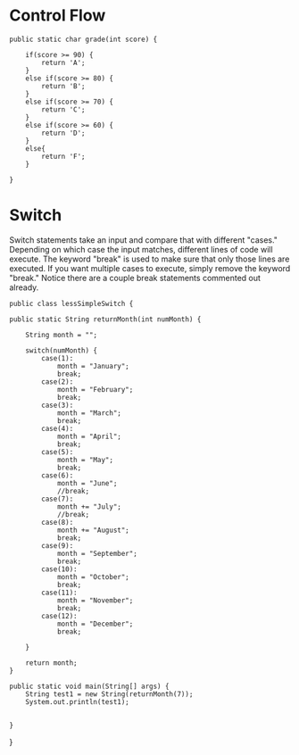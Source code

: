 # Control Flow

    public static char grade(int score) {
        
        if(score >= 90) {
            return 'A';
        }
        else if(score >= 80) {
            return 'B';
        }
        else if(score >= 70) {
            return 'C';
        }
        else if(score >= 60) {
            return 'D';
        }
        else{
            return 'F';
        }

    }


# Switch 

Switch statements take an input and compare that with different "cases." Depending on which case the input matches, different lines of code will execute. 
The keyword "break" is used to make sure that only those lines are executed. If you want multiple cases to execute, simply remove the keyword "break." Notice
there are a couple break statements commented out already. 

    public class lessSimpleSwitch {

	public static String returnMonth(int numMonth) {
		
		String month = "";
		
		switch(numMonth) {
			case(1):
				month = "January";
				break;
			case(2):
				month = "February";
				break;
			case(3):
				month = "March";
				break;
			case(4):
				month = "April";
				break;
			case(5):
				month = "May";
				break;
			case(6):
				month = "June";
				//break;
			case(7):
				month += "July";
				//break;
			case(8):
				month += "August";
				break;
			case(9):
				month = "September";
				break;
			case(10):
				month = "October";
				break;
			case(11):
				month = "November";
				break;
			case(12):
				month = "December";
				break;
		
		}
		
		return month;
	}
	
	public static void main(String[] args) {
		String test1 = new String(returnMonth(7));
		System.out.println(test1);
		

	}

}
